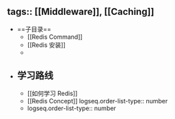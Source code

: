 tags:: [[Middleware]], [[Caching]]
---

- ==子目录==
	- [[Redis Command]]
	- [[Redis 安装]]
	-
- ## 学习路线
	- [[如何学习 Redis]]
	- [[Redis Concept]]
	  logseq.order-list-type:: number
	- logseq.order-list-type:: number
